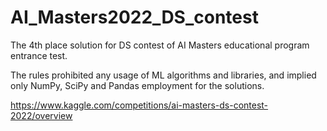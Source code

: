# AI_Masters2022_DS_contest
The 4th place solution for DS contest of AI Masters educational program entrance test.

The rules prohibited any usage of ML algorithms and libraries, and implied only NumPy, SciPy and Pandas employment for the solutions.

https://www.kaggle.com/competitions/ai-masters-ds-contest-2022/overview

